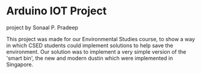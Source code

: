 Arduino IOT Project
===================
project by Sonaal P. Pradeep

This project was made for our Environmental Studies course, to show a way in which CSED students could implement solutions to help save the environment. Our solution was to implement a very simple version of the 'smart bin', the new and modern dustin which were implemented in Singapore.
            
   

